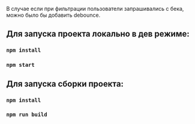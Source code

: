 В случае если при фильтрации пользователи запрашивались с бека, можно было бы добавить debounce.

## Для запуска проекта локально в дев режиме:
### `npm install`
### `npm start`

## Для запуска сборки проекта:
### `npm install`
### `npm run build`
